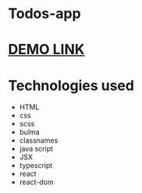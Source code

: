 # Todos-app

# [DEMO LINK]()

# Technologies used
- HTML
- css
- scss
- bulma
- classnames
- java script
- JSX
- typescript
- react
- react-dom
